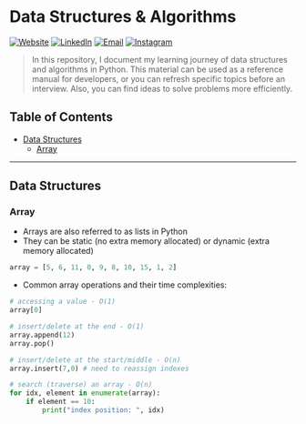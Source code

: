 # Data Structures & Algorithms
<a href="https://jaggehn-portfolio.netlify.app/"><img alt="Website" src="https://img.shields.io/badge/Website-www.jaggehns.com-blue?style=flat-square&logo=google-chrome"></a>
<a href="https://www.linkedin.com/in/jaggehn-sivabalan/"><img alt="LinkedIn" src="https://img.shields.io/badge/LinkedIn-Jaggehn%20Sivabalan-blue?style=flat-square&logo=linkedin"></a>
<a href="mailto:jaggehns@gmail.com"><img alt="Email" src="https://img.shields.io/badge/Email-jaggehns@gmail.com-blue?style=flat-square&logo=gmail"></a>
<a href="https://www.instagram.com/jaggehn_/"><img alt="Instagram" src="https://img.shields.io/badge/Instagram-jaggehn__-blue?style=flat-square&logo=instagram"></a>

> In this repository, I document my learning journey of data structures and algorithms in Python. This material can be used as a reference manual for developers, or you can refresh specific topics before an interview. Also, you can find ideas to solve problems more efficiently.


## Table of Contents

- [Data Structures](#data-structures)
  - [Array](#array)
---

## Data Structures

### Array

- Arrays are also referred to as lists in Python
- They can be static (no extra memory allocated) or dynamic (extra memory allocated)

```python
array = [5, 6, 11, 0, 9, 8, 10, 15, 1, 2]
```
- Common array operations and their time complexities:

```python
# accessing a value - O(1)
array[0]

# insert/delete at the end - O(1)
array.append(12)
array.pop()

# insert/delete at the start/middle - O(n)
array.insert(7,0) # need to reassign indexes

# search (traverse) an array - O(n)
for idx, element in enumerate(array):
    if element == 10:
        print("index position: ", idx)
``` 
